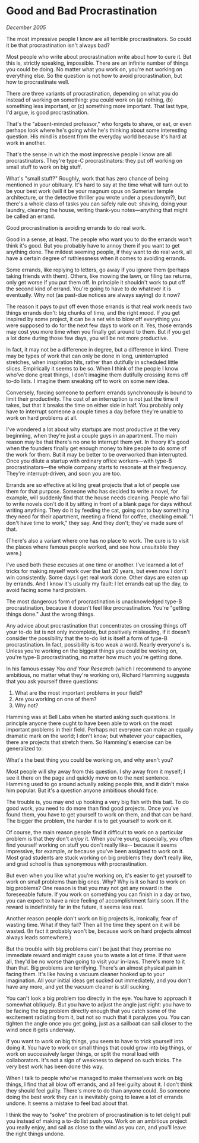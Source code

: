 # Good and Bad Procrastination

_December 2005_

The most impressive people I know are all terrible procrastinators. So could it be that procrastination isn't always bad?

Most people who write about procrastination write about how to cure it. But this is, strictly speaking, impossible. There are an infinite number of things you could be doing. No matter what you work on, you're not working on everything else. So the question is not how to avoid procrastination, but how to procrastinate well.

There are three variants of procrastination, depending on what you do instead of working on something: you could work on (a) nothing, (b) something less important, or (c) something more important. That last type, I'd argue, is good procrastination.

That's the "absent-minded professor," who forgets to shave, or eat, or even perhaps look where he's going while he's thinking about some interesting question. His mind is absent from the everyday world because it's hard at work in another.

That's the sense in which the most impressive people I know are all procrastinators. They're type-C procrastinators: they put off working on small stuff to work on big stuff.

What's "small stuff?" Roughly, work that has zero chance of being mentioned in your obituary. It's hard to say at the time what will turn out to be your best work (will it be your magnum opus on Sumerian temple architecture, or the detective thriller you wrote under a pseudonym?), but there's a whole class of tasks you can safely rule out: shaving, doing your laundry, cleaning the house, writing thank-you notes—anything that might be called an errand.

Good procrastination is avoiding errands to do real work.

Good in a sense, at least. The people who want you to do the errands won't think it's good. But you probably have to annoy them if you want to get anything done. The mildest seeming people, if they want to do real work, all have a certain degree of ruthlessness when it comes to avoiding errands.

Some errands, like replying to letters, go away if you ignore them (perhaps taking friends with them). Others, like mowing the lawn, or filing tax returns, only get worse if you put them off. In principle it shouldn't work to put off the second kind of errand. You're going to have to do whatever it is eventually. Why not (as past-due notices are always saying) do it now?

The reason it pays to put off even those errands is that real work needs two things errands don't: big chunks of time, and the right mood. If you get inspired by some project, it can be a net win to blow off everything you were supposed to do for the next few days to work on it. Yes, those errands may cost you more time when you finally get around to them. But if you get a lot done during those few days, you will be net more productive.

In fact, it may not be a difference in degree, but a difference in kind. There may be types of work that can only be done in long, uninterrupted stretches, when inspiration hits, rather than dutifully in scheduled little slices. Empirically it seems to be so. When I think of the people I know who've done great things, I don't imagine them dutifully crossing items off to-do lists. I imagine them sneaking off to work on some new idea.

Conversely, forcing someone to perform errands synchronously is bound to limit their productivity. The cost of an interruption is not just the time it takes, but that it breaks the time on either side in half. You probably only have to interrupt someone a couple times a day before they're unable to work on hard problems at all.

I've wondered a lot about why startups are most productive at the very beginning, when they're just a couple guys in an apartment. The main reason may be that there's no one to interrupt them yet. In theory it's good when the founders finally get enough money to hire people to do some of the work for them. But it may be better to be overworked than interrupted. Once you dilute a startup with ordinary office workers—with type-B procrastinators—the whole company starts to resonate at their frequency. They're interrupt-driven, and soon you are too.

Errands are so effective at killing great projects that a lot of people use them for that purpose. Someone who has decided to write a novel, for example, will suddenly find that the house needs cleaning. People who fail to write novels don't do it by sitting in front of a blank page for days without writing anything. They do it by feeding the cat, going out to buy something they need for their apartment, meeting a friend for coffee, checking email. "I don't have time to work," they say. And they don't; they've made sure of that.

(There's also a variant where one has no place to work. The cure is to visit the places where famous people worked, and see how unsuitable they were.)

I've used both these excuses at one time or another. I've learned a lot of tricks for making myself work over the last 20 years, but even now I don't win consistently. Some days I get real work done. Other days are eaten up by errands. And I know it's usually my fault: I let errands eat up the day, to avoid facing some hard problem.

The most dangerous form of procrastination is unacknowledged type-B procrastination, because it doesn't feel like procrastination. You're "getting things done." Just the wrong things.

Any advice about procrastination that concentrates on crossing things off your to-do list is not only incomplete, but positively misleading, if it doesn't consider the possibility that the to-do list is itself a form of type-B procrastination. In fact, possibility is too weak a word. Nearly everyone's is. Unless you're working on the biggest things you could be working on, you're type-B procrastinating, no matter how much you're getting done.

In his famous essay *You and Your Research* (which I recommend to anyone ambitious, no matter what they're working on), Richard Hamming suggests that you ask yourself three questions:

1. What are the most important problems in your field?
2. Are you working on one of them?
3. Why not?

Hamming was at Bell Labs when he started asking such questions. In principle anyone there ought to have been able to work on the most important problems in their field. Perhaps not everyone can make an equally dramatic mark on the world; I don't know; but whatever your capacities, there are projects that stretch them. So Hamming's exercise can be generalized to:

What's the best thing you could be working on, and why aren't you?

Most people will shy away from this question. I shy away from it myself; I see it there on the page and quickly move on to the next sentence. Hamming used to go around actually asking people this, and it didn't make him popular. But it's a question anyone ambitious should face.

The trouble is, you may end up hooking a very big fish with this bait. To do good work, you need to do more than find good projects. Once you've found them, you have to get yourself to work on them, and that can be hard. The bigger the problem, the harder it is to get yourself to work on it.

Of course, the main reason people find it difficult to work on a particular problem is that they don't *enjoy* it. When you're young, especially, you often find yourself working on stuff you don't really like-- because it seems impressive, for example, or because you've been assigned to work on it. Most grad students are stuck working on big problems they don't really like, and grad school is thus synonymous with procrastination.

But even when you like what you're working on, it's easier to get yourself to work on small problems than big ones. Why? Why is it so hard to work on big problems? One reason is that you may not get any reward in the foreseeable future. If you work on something you can finish in a day or two, you can expect to have a nice feeling of accomplishment fairly soon. If the reward is indefinitely far in the future, it seems less real.

Another reason people don't work on big projects is, ironically, fear of wasting time. What if they fail? Then all the time they spent on it will be wasted. (In fact it probably won't be, because work on hard projects almost always leads somewhere.)

But the trouble with big problems can't be just that they promise no immediate reward and might cause you to waste a lot of time. If that were all, they'd be no worse than going to visit your in-laws. There's more to it than that. Big problems are terrifying. There's an almost physical pain in facing them. It's like having a vacuum cleaner hooked up to your imagination. All your initial ideas get sucked out immediately, and you don't have any more, and yet the vacuum cleaner is still sucking.

You can't look a big problem too directly in the eye. You have to approach it somewhat obliquely. But you have to adjust the angle just right: you have to be facing the big problem directly enough that you catch some of the excitement radiating from it, but not so much that it paralyzes you. You can tighten the angle once you get going, just as a sailboat can sail closer to the wind once it gets underway.

If you want to work on big things, you seem to have to trick yourself into doing it. You have to work on small things that could grow into big things, or work on successively larger things, or split the moral load with collaborators. It's not a sign of weakness to depend on such tricks. The very best work has been done this way.

When I talk to people who've managed to make themselves work on big things, I find that all blow off errands, and all feel guilty about it. I don't think they should feel guilty. There's more to do than anyone could. So someone doing the best work they can is inevitably going to leave a lot of errands undone. It seems a mistake to feel bad about that.

I think the way to "solve" the problem of procrastination is to let delight pull you instead of making a to-do list push you. Work on an ambitious project you really enjoy, and sail as close to the wind as you can, and you'll leave the right things undone.

